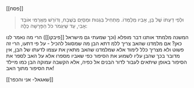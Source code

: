 [[פסח]]


> וּלְפִי דַעְתּוֹ שֶׁל בֵּן, אָבִיו מְלַמְּדוֹ. מַתְחִיל בִּגְנוּת וּמְסַיֵּם בְּשֶׁבַח, וְדוֹרֵשׁ מֵאֲרַמִּי אוֹבֵד אָבִי, עַד שֶׁיִּגְמֹר כֹּל הַפָּרָשָׁה כֻלָּהּ:


המשנה מלמתד אותנו דבר מופלא (וכך שמעתי גם מישראל [[פיבקו]])
הרי מה נאמר לנו כאן? אם מלמדנו שהאב צריך ללמ דתא הבן מה שמסוגל להכיל - על פי דתעו, הרי זה פשוט ולא מצריך כלל לימוד
אלא שמלמדנו שהאב מתאין את עצמו לדעתו של הבן,
אין מדובר בכך שהבן עליו לשמוע את הסיפור כפי שאביו מספרו
אלא על האב לספר את הסיפור באופן שיתאים לעבור לדור הבנים
אל כפיה, אלא הקשבה עמוקה
הבן כמו מיילד את הסיפור מתוך האב!


[[שאגאל- אני והכפר]]